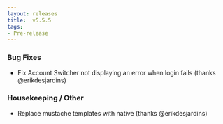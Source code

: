```yaml
---
layout: releases
title:  v5.5.5
tags:
- Pre-release
---
```


### Bug Fixes

- Fix Account Switcher not displaying an error when login fails (thanks @erikdesjardins)

### Housekeeping / Other

- Replace mustache templates with native (thanks @erikdesjardins)
